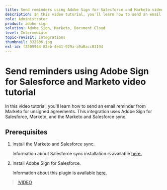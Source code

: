 ```yaml
---
title: Send reminders using Adobe Sign for Salesforce and Marketo video tutorial
description: In this video tutorial, you'll learn how to send an email reminder from Marketo when an agreement remains unsigned after a period of time
role: Administrator
product: adobe sign
solution: Adobe Sign, Marketo, Document Cloud
level: Intermediate
topic-revisit: Integrations
thumbnail: 332506.jpg
exl-id: f2505944-82eb-4e41-929a-a9a0acc81194
---
```

# Send reminders using Adobe Sign for Salesforce and Marketo video tutorial

In this video tutorial, you'll learn how to send an email reminder from Marketo for unsigned agreements. This integration uses Adobe Sign for Salesforce, Marketo, and the Marketo and Salesforce sync.

## Prerequisites

1. Install the Marketo and Salesforce sync.
    
    Information about Salesforce sync installation is available [here.](https://docs.marketo.com/display/public/DOCS/Salesforce+Sync)

1. Install Adobe Sign for Salesforce. 

    Information about this plugin is available [here.](https://helpx.adobe.com/ca/sign/using/salesforce-integration-installation-guide.html)

>[!VIDEO](https://video.tv.adobe.com/v/332506?hidetitle=true)
